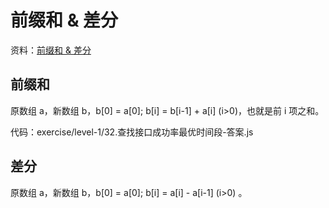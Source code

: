 # 前缀和 & 差分

资料：[前缀和 & 差分](https://oi-wiki.org/basic/prefix-sum/)

## 前缀和

原数组 a，新数组 b，b[0] = a[0]; b[i] = b[i-1] + a[i] (i>0)，也就是前 i 项之和。

代码：exercise/level-1/32.查找接口成功率最优时间段-答案.js

## 差分

原数组 a，新数组 b，b[0] = a[0]; b[i] = a[i] - a[i-1] (i>0) 。
